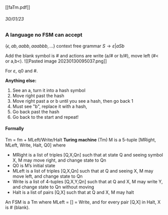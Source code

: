 [[faTm.pdf]]

###### 30/01/23
### A language no FSM can accept
$\{\epsilon,ab,aabb,aaabbb,...\}$
context free grammar $S \rightarrow \varepsilon | aSb$ 

Add the blank symbol is # and actions are write (a/# or b/#), move left (#< or a,b<).
![[Pasted image 20230130095037.png]]

For $\varepsilon$, q0 and #.

**Anything else:**
1. See an a, turn it into a hash symbol
2. Move right past the hash
3. Move right past a or b until you see a hash, then go back 1
4. Must see "b", replace it with a hash, 
5. Go back past the hash
6. Go back to the start and repeat!

#### Formally
Tm = fm + MLeft/Write/Halt
**Turing machine** (Tm) M is a 5-tuple [MRight, MLeft, Write, Halt, Q0]
where 
- MRight is a list of triples [Q,X,Qn] such that at state Q and seeing symbol X, M may move right, and change state to Qn
- Q0 is M’s initial state 
- MLeft is a list of triples [Q,X,Qn] such that at Q and seeing X, M may move left, and change state to Qn 
- Write is a list of 4-tuples [Q,X,Y,Qn] such that at Q and X, M may write Y, and change state to Qn without moving 
- Halt is a list of pairs [Q,X] such that at Q and X, M may halt

An FSM is a Tm where MLeft = [] = Write, and for every pair [Q,X] in Halt, X is # (blank).